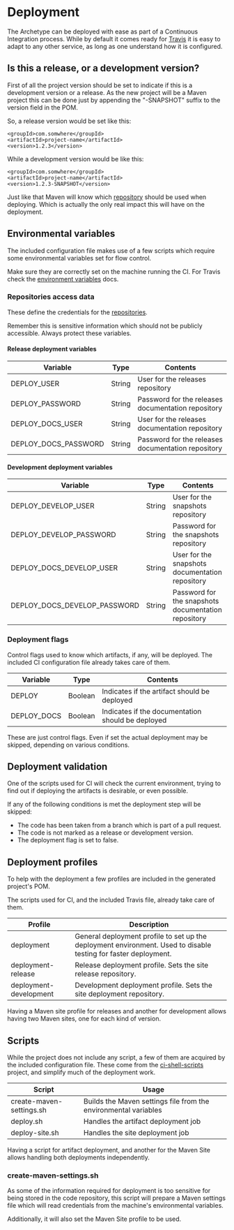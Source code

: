 # Deployment

The Archetype can be deployed with ease as part of a Continuous Integration process. While by default it comes ready for [Travis][travis-section] it is easy to adapt to any other service, as long as one understand how it is configured.

## Is this a release, or a development version?

First of all the project version should be set to indicate if this is a development version or a release. As the new project will be a Maven project this can be done just by appending the "-SNAPSHOT" suffix to the version field in the POM.

So, a release version would be set like this:

```
<groupId>com.somwhere</groupId>
<artifactId>project-name</artifactId>
<version>1.2.3</version>
```

While a development version would be like this:

```
<groupId>com.somwhere</groupId>
<artifactId>project-name</artifactId>
<version>1.2.3-SNAPSHOT</version>
```

Just like that Maven will know which [repository][repositories] should be used when deploying. Which is actually the only real impact this will have on the deployment.

## Environmental variables

The included configuration file makes use of a few scripts which require some environmental variables set for flow control.

Make sure they are correctly set on the machine running the CI. For Travis check the [environment variables][travis-env] docs.

### Repositories access data

These define the credentials for the [repositories][repositories].

Remember this is sensitive information which should not be publicly accessible. Always protect these variables.

#### Release deployment variables

|Variable|Type|Contents|
|---|---|---|
|DEPLOY\_USER|String|User for the releases repository|
|DEPLOY\_PASSWORD|String|Password for the releases documentation repository|
|DEPLOY\_DOCS\_USER|String|User for the releases documentation repository|
|DEPLOY\_DOCS\_PASSWORD|String|Password for the releases documentation repository|

#### Development deployment variables

|Variable|Type|Contents|
|---|---|---|
|DEPLOY\_DEVELOP\_USER|String|User for the snapshots repository|
|DEPLOY\_DEVELOP\_PASSWORD|String|Password for the snapshots repository|
|DEPLOY\_DOCS\_DEVELOP\_USER|String|User for the snapshots documentation repository|
|DEPLOY\_DOCS\_DEVELOP\_PASSWORD|String|Password for the snapshots documentation repository|

### Deployment flags

Control flags used to know which artifacts, if any, will be deployed. The included CI configuration file already takes care of them.

|Variable|Type|Contents|
|---|---|---|
|DEPLOY|Boolean|Indicates if the artifact should be deployed|
|DEPLOY\_DOCS|Boolean|Indicates if the documentation should be deployed|

These are just control flags. Even if set the actual deployment may be skipped, depending on various conditions.

## Deployment validation

One of the scripts used for CI will check the current environment, trying to find out if deploying the artifacts is desirable, or even possible.

If any of the following conditions is met the deployment step will be skipped:

- The code has been taken from a branch which is part of a pull request.
- The code is not marked as a release or development version.
- The deployment flag is set to false.

## Deployment profiles

To help with the deployment a few profiles are included in the generated project's POM.

The scripts used for CI, and the included Travis file, already take care of them.

|Profile|Description|
|---|---|
|deployment|General deployment profile to set up the deployment environment. Used to disable testing for faster deployment.|
|deployment-release|Release deployment profile. Sets the site release repository.|
|deployment-development|Development deployment profile. Sets the site deployment repository.|

Having a Maven site profile for releases and another for development allows having two Maven sites, one for each kind of version.

## Scripts

While the project does not include any script, a few of them are acquired by the included configuration file. These come from the [ci-shell-scripts][ci-shell-scripts] project, and simplify much of the deployment work.

|Script|Usage|
|---|---|
|create-maven-settings.sh|Builds the Maven settings file from the environmental variables|
|deploy.sh|Handles the artifact deployment job|
|deploy-site.sh|Handles the site deployment job|

Having a script for artifact deployment, and another for the Maven Site allows handling both deployments independently.

### create-maven-settings.sh

As some of the information required for deployment is too sensitive for being stored in the code repository, this script will prepare a Maven settings file which will read credentials from the machine's environmental variables.

Additionally, it will also set the Maven Site profile to be used.

[repositories]: ./repositories.html

[repositories]: ./repositories.html

[travis-section]: ./travis.html

[travis-env]: https://docs.travis-ci.com/user/environment-variables/

[ci-shell-scripts]: https://github.com/Bernardo-MG/ci-shell-scripts
